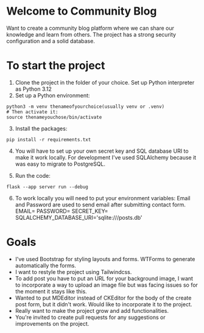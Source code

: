 # Welcome to Community Blog

Want to create a community blog platform where we can share our knowledge and learn from others. The project has a strong security configuration and a solid database.

# To start the project

1. Clone the project in the folder of your choice. Set up Python interpreter as Python 3.12
2. Set up a Python environment:

```
python3 -m venv thenameofyourchoice(usually venv or .venv)
# Then activate it:
source thenameyouchose/bin/activate
```

3. Install the packages:

```
pip install -r requirements.txt
```

4. You will have to set up your own secret key and SQL database URI to make it work locally. For development I've used SQLAlchemy because it was easy to migrate to PostgreSQL.

5. Run the code:

```
flask --app server run --debug
```

6. To work locally you will need to put your environment variables:
   Email and Password are used to send email after submitting contact form.
   EMAIL=
   PASSWORD=
   SECRET_KEY=
   SQLALCHEMY_DATABASE_URI='sqlite:///posts.db'

# Goals

- I've used Bootstrap for styling layouts and forms. WTForms to generate automatically the forms.
- I want to restyle the project using Tailwindcss.
- To add post you have to put an URL for your background image, I want to incorporate a way to upload an image file but was facing issues so for the moment it stays like this.
- Wanted to put MDEditor instead of CKEditor for the body of the create post form, but it didn't work. Would like to incorporate it to the project.
- Really want to make the project grow and add functionalities.
- You're invited to create pull requests for any suggestions or improvements on the project.
